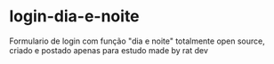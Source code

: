 # login-dia-e-noite
Formulario de login com função "dia e noite"
totalmente open source, criado e postado apenas para estudo
made by rat dev
